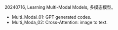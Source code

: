 20240716, Learning Multi-Modal Models, 多模态模型。
- Multi_Modal_01: GPT generated codes.
- Multi_Moda_02: Cross-Attention: image to text.
